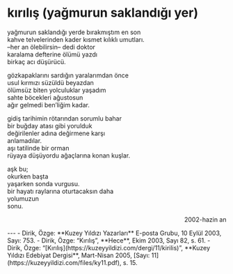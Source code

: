 # kırılış (yağmurun saklandığı yer)  
  
yağmurun saklandığı yerde bırakmıştım en son  
kahve telvelerinden kader kısmet kılıklı umutları.  
–her an ölebilirsin– dedi doktor  
karalama defterine ölümü yazdı  
birkaç acı düşürücü.  
  
gözkapaklarını sardığın yaralarımdan önce  
usul kırmızı süzüldü beyazdan  
ölümsüz biten yolculuklar yaşadım  
sahte böcekleri ağustosun  
ağır gelmedi ben’liğim kadar.  
  
gidiş tarihimin rötarından sorumlu bahar  
bir buğday atası gibi yorulduk  
değirilenler adına değirmene karşı  
anlamadılar.  
aşı tatilinde bir orman  
rüyaya düşüyordu ağaçlarına konan kuşlar.  
  
aşk bu;  
okurken başta  
yaşarken sonda vurgusu.  
bir hayatı raylarına oturtacaksın daha  
yolumuzun  
sonu.  
  

<div style="text-align: right"><p>2002-hazin an</p></div>
---
- Dirik, Özge: **Kuzey Yıldızı Yazarları** E-posta Grubu, 10 Eylül 2003, Sayı: 753.
- Dirik, Özge: “Kırılış”, **Hece**, Ekim 2003, Sayı 82, s. 61.
- Dirik, Özge: “[Kırılış](https://kuzeyyildizi.com/dergi/11/kirilis)”, **Kuzey Yıldızı Edebiyat Dergisi**, Mart-Nisan 2005, [Sayı: 11](https://kuzeyyildizi.com/files/ky11.pdf), s. 15.

